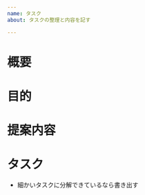 ```yaml
---
name: タスク
about: タスクの整理と内容を記す

---
```


<!-- あくまでテンプレートなので必ずしもすべての項目を埋めなくてよい -->

<!-- 要望のテンプレート -->
# 概要
# 目的
# 提案内容
# タスク
- 細かいタスクに分解できているなら書き出す